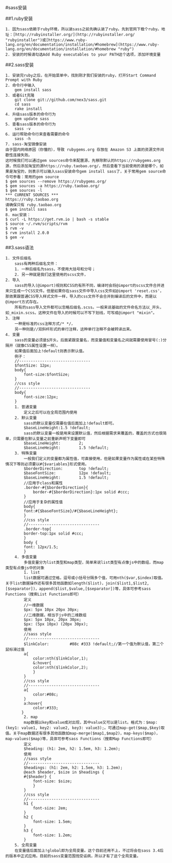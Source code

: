 #sass安装

##1.ruby安装
    
    1. 因为sass依赖于ruby环境，所以装sass之前先确认装了ruby。先到官网下载个ruby。地址：[http://rubyinstaller.org/](http://rubyinstaller.org/ "rubyinstaller")或[https://www.ruby-lang.org/en/documentation/installation/#homebrew](https://www.ruby-lang.org/en/documentation/installation/#homebrew "ruby")
    2. 安装的时候请勾选Add Ruby executables to your PATH这个选项，添加环境变量

##2.sass安装

    1. 安装完ruby之后，在开始菜单中，找到刚才我们安装的ruby，打开Start Command Prompt with Ruby
    2. 命令行中输入
        gem install sass
    3. 或者Git克隆
        git clone git://github.com/nex3/sass.git
        cd sass
        rake install
    4. 升级sass版本的命令行为
        gem update sass
    5. 查看sass版本的命令行为
        sass -v
    6. 运行帮助命令行来查看需要的命令
        sass -h
    7. sass-淘宝镜像安装
    由于国内网络原因（你懂的），导致 rubygems.org 存放在 Amazon S3 上面的资源文件间歇性连接失败。
    这时候我们可以通过gem sources命令来配置源，先移除默认的https://rubygems.org源，然后添加淘宝的源https://ruby.taobao.org/，然后查看下当前使用的源是哪个，如果是淘宝的，则表示可以输入sass安装命令gem install sass了，关于常用gem source命令可参看：常用的gem source
    $ gem sources --remove https://rubygems.org/
    $ gem sources -a https://ruby.taobao.org/
    $ gem sources -l
    *** CURRENT SOURCES ***
    https://ruby.taobao.org
    请确保只有 ruby.taobao.org
    $ gem install sass
    8. mac安装：
    $ curl -L https://get.rvm.io | bash -s stable
    $ source ~/.rvm/scripts/rvm
    $ rvm -v
    $ rvm install 2.0.0
    $ gem -v

##3.sass语法

    1. 文件后缀名
        sass有两种后缀名文件：
        1. 一种后缀名为sass，不使用大括号和分号；
        2. 另一种就是我们这里使用的scss文件，
    2. 导入
        sass的导入(@import)规则和CSS的有所不同，编译时会将@import的scss文件合并进来只生成一个CSS文件。但是如果你在sass文件中导入css文件如@import 'reset.css'，那效果跟普通CSS导入样式文件一样，导入的css文件不会合并到编译后的文件中，而是以@import方式存在。
        所有的sass导入文件都可以忽略后缀名.scss。一般来说基础的文件命名方法以_开头，如_mixin.scss。这种文件在导入的时候可以不写下划线，可写成@import "mixin"。
    3. 注释   
        一种是标准的css注释方式/* */，
        另一种则是//双斜杆形式的单行注释，这种单行注释不会被转译出来。
    4. 变量
        sass的变量必须是$开头，后面紧跟变量名，而变量值和变量名之间就需要使用冒号(:)分隔开（就像CSS属性设置一样）。
        如果值后面加上!default则表示默认值。
        例子：
        //-------------------------------
        $fontSize: 12px;
        body{
            font-size:$fontSize;
        }
        //css style
        //-------------------------------
        body{
            font-size:12px;
        }
        1. 普通变量
            定义之后可以在全局范围内使用
        2. 默认变量
            sass的默认变量仅需要在值后面加上!default即可。
            $baseLineHeight:1.5 !default;
            sass的默认变量一般是用来设置默认值，然后根据需求来覆盖的，覆盖的方式也很简单，只需要在默认变量之前重新声明下变量即可
            $baseLineHeight:        2;
            $baseLineHeight:        1.5 !default;
        3. 特殊变量
            一般我们定义的变量都为属性值，可直接使用，但是如果变量作为属性或在某些特殊情况下等则必须要以#{$variables}形式使用。
            $borderDirection:       top !default; 
            $baseFontSize:          12px !default;
            $baseLineHeight:        1.5 !default;
            //应用于class和属性
            .border-#{$borderDirection}{
                border-#{$borderDirection}:1px solid #ccc;
            }
            //应用于复杂的属性值
            body{
            font:#{$baseFontSize}/#{$baseLineHeight};
            }
            //css style
            //-------------------------------
            .border-top{
            border-top:1px solid #ccc;
            }
            body {
            font: 12px/1.5;
            }
        4. 多值变量
            多值变量分为list类型和map类型，简单来说list类型有点像js中的数组，而map类型有点像js中的对象
            1. list
            list数据可通过空格，逗号或小括号分隔多个值，可用nth($var,$index)取值。关于list数据操作还有很多其他函数如length($list)，join($list1,$list2,[$separator])，append($list,$value,[$separator])等，具体可参考sass Functions（搜索List Functions即可）
            定义
            //一维数据
            $px: 5px 10px 20px 30px;
            //二维数据，相当于js中的二维数组
            $px: 5px 10px, 20px 30px;
            $px: (5px 10px) (20px 30px);
            使用
            //sass style
            //-------------------------------
            $linkColor:         #08c #333 !default;//第一个值为默认值，第二个鼠标滑过值
            a{
                color:nth($linkColor,1);
                &:hover{
                color:nth($linkColor,2);
                }
            }
            //css style
            //-------------------------------
            a{
                color:#08c;
            }
            a:hover{
                color:#333;
           }
            2. map
            map数据以key和value成对出现，其中value又可以是list。格式为：$map: (key1: value1, key2: value2, key3: value3);。可通过map-get($map,$key)取值。关于map数据还有很多其他函数如map-merge($map1,$map2)，map-keys($map)，map-values($map)等，具体可参考sass Functions（搜索Map Functions即可）
            定义
            $heading: (h1: 2em, h2: 1.5em, h3: 1.2em);
            使用
            //sass style
            //-------------------------------
            $headings: (h1: 2em, h2: 1.5em, h3: 1.2em);
            @each $header, $size in $headings {
            #{$header} {
                font-size: $size;
                }
            }
            //css style
            //-------------------------------
            h1 {
                font-size: 2em; 
            }
            h2 {
                font-size: 1.5em; 
            }
            h3 {
                font-size: 1.2em; 
            }
        5. 全局变量
        在变量值后面加上!global即为全局变量。这个目前还用不上，不过将会在sass 3.4后的版本中正式应用。目前的sass变量范围饱受诟病，所以才有了这个全局变量。
    